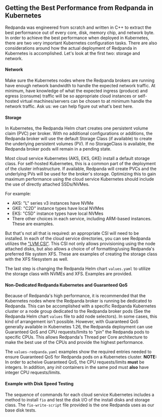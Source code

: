 ## Getting the Best Performance from Redpanda in Kubernetes

Redpanda was engineered from scratch and written in C++ to extract the best performance out of every core, disk, memory chip, and network byte. In order to achieve the best performance when deployed in Kubernetes, there are two very important Kubernetes configuration tasks. There are also considerations around how the actual deployment of Redpanda in Kubernetes is accomplished. Let's look at the first two: storage and network.

#### Network
Make sure the Kubernetes nodes where the Redpanda brokers are running have enough network bandwidth to handle the expected network traffic. At minimum, have knowledge of what the expected ingress (produce) and egress (consume) traffic will be so appropriate cloud instances or self-hosted virtual machines/servers can be chosen to at minimum handle the network traffic. Ask us: we can help figure out what's best here.

#### Storage
In Kubernetes, the Redpanda Helm chart creates one persistent volume claim (PVC) per broker. With no additional configurations or additions, the Redpanda broker will use the default Storage Class (if available) to create the underlying persistent volumes (PV). If no StorageClass is available, the Redpanda broker pods will remain in a pending state.

Most cloud service Kubernetes (AKS, EKS, GKE) install a default storage class. For self-hosted Kubernetes, this is a common part of the deployment of the cluster infrastructure. If available, Redpanda will create PVCs and the underlying PVs will be used for the broker's storage. Optimizing this to gain maximum performance using the cloud service Kubernetes should include the use of directly attached SSDs/NVMes.

For example:
- AKS: "L" series v3 instances have NVMe
- GKE: "C2D" instance types have local NVMes
- EKS: "C5D" instance types have local NVMes
- There other choices in each service, including ARM-based instances. These are examples.

But that's not all that is required: an appropriate CSI will need to be installed. In each of the cloud service directories, you can see Redpanda utilizes the ["LVM CSI"](https://github.com/metal-stack/csi-lvm). This CSI not only allows provisioning using the node attached disks, but also allows a choice of of formatting/using Redpanda's preferred file system XFS. These are  examples of creating the storage class with the XFS filesystem as well.

The last step is changing the Redpanda Helm chart `values.yaml` to utilize the storage class with NVMEs and XFS. Examples are provided.

#### Non-Dedicated Redpanda Kubernetes and Guaranteed QoS
Because of Redpanda's high performance, it is recommended that the Kubernetes nodes where the Redpanda broker is running be dedicated to Redpanda. This can be accomplished with a specific Redpanda Kubernetes cluster or a node group dedicated to the Redpanda broker pods (See the Redpanda Helm chart `values` file to add node selectors). In some cases, this kind of arrangement isn't possible. However, with Guaranteed QoS generally available in Kubernetes 1.26, the Redpanda deployment can use Guaranteed QoS and CPU requests/limits to "pin" the Redpanda pods to specific CPUs. This allows Redpanda's Thread per Core architecture to make the best use of the CPUs and provide the highest performance.

The `values-redpanda.yaml` examples show the required entries needed to ensure Guaranteed QoS for Redpanda pods on a Kubernetes cluster. **NOTE:** In order to acheive Guaranteed QoS, the CPU requests/limits **must** be integers. In addition, any *init* containers in the same pod must **also** have integer CPU requests/limits.

#### Example with Disk Speed Testing
The sequence of commands for each cloud service Kubernetes includes a method to install `fio` and test the disk I/O of the install disks and storage class. The `fio-write-script` file provided is the one Redpanda uses as our base disk tests.
